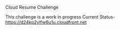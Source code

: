 Cloud Resume Challenge

This challenge is a work in progress
Current Status- https://d24kp2ylfw6u1u.cloudfront.net
